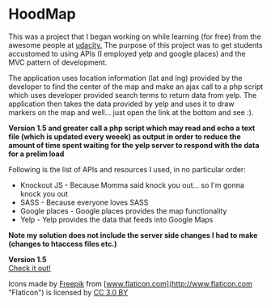 # HoodMap
This was a project that I began working on while learning (for free) from the awesome people at [udacity.](www.udacity.com) The purpose of this project was to get students accustomed to using APIs (I employed yelp and google places) and the MVC pattern of development.

The application uses location information (lat and lng) provided by the developer to find the center of the map and make an ajax call to a php script which uses developer provided search terms to return data from yelp. The application then takes the data provided by yelp and uses it to draw markers on the map and well... just open the link at the bottom and see :).

**Version 1.5 and greater call a php script which may read and echo a text file (which is updated every weeek) as output in order to reduce the amount of time spent waiting for the yelp server to respond with the data for a prelim load**

Following is the list of APIs and resources I used, in no particular order:
* Knockout JS - Because Momma said knock you out... so I'm gonna knock you out
* SASS - Because everyone loves SASS
* Google places - Google places provides the map functionality
* Yelp - Yelp provides the data that feeds into Google Maps


**Note my solution does not include the server side changes I had to make (changes to htaccess files etc.)**

**Version 1.5**  
[Check it out!](http://taran.bus.sfu.ca/NeighborHoodMap/)

Icons made by [Freepik](http://www.freepik.com "Freepik") from [www.flaticon.com](http://www.flaticon.com "Flaticon") is licensed by [CC 3.0 BY](http://creativecommons.org/licenses/by/3.0/ "Creative Commons BY 3.0")
